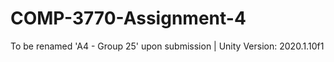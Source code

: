 # COMP-3770-Assignment-4
To be renamed 'A4 - Group 25' upon submission | Unity Version: 2020.1.10f1
